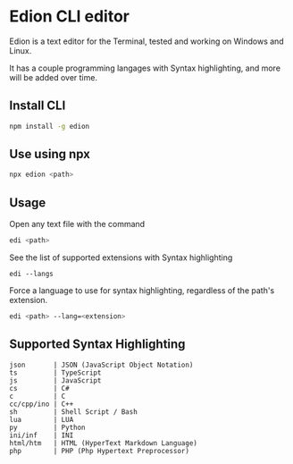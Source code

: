 # Edion CLI editor
Edion is a text editor for the Terminal, tested and working on Windows and Linux.

It has a couple programming langages with Syntax highlighting, and more will be added over time.

## Install CLI
```bash
npm install -g edion
```

## Use using npx
```bash
npx edion <path>
```

## Usage
Open any text file with the command
```bash
edi <path>
```

See the list of supported extensions with Syntax highlighting
```
edi --langs
```

Force a language to use for syntax highlighting, regardless of the path's extension.
```bash
edi <path> --lang=<extension>
```

## Supported Syntax Highlighting
```
json       | JSON (JavaScript Object Notation)
ts         | TypeScript
js         | JavaScript
cs         | C#
c          | C
cc/cpp/ino | C++
sh         | Shell Script / Bash
lua        | LUA
py         | Python
ini/inf    | INI
html/htm   | HTML (HyperText Markdown Language)
php        | PHP (Php Hypertext Preprocessor)
```
